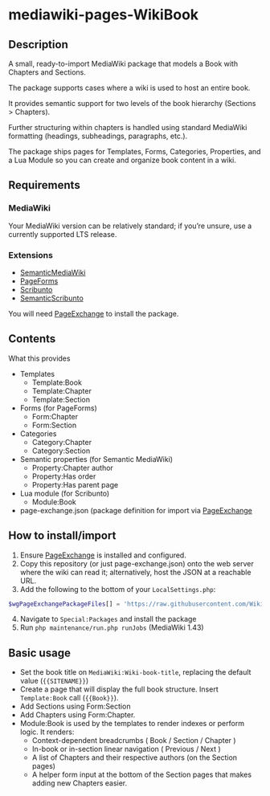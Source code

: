 # mediawiki-pages-WikiBook

## Description
A small, ready-to-import MediaWiki package that models a Book with Chapters and Sections. 

The package supports cases where a wiki is used to host an entire book.  

It provides semantic support for two levels of the book hierarchy (Sections > Chapters).

Further structuring within chapters is handled using standard MediaWiki formatting (headings, subheadings, paragraphs, etc.).

The package ships pages for Templates, Forms, Categories, Properties, and a Lua Module so you can create and organize book content in a wiki.

## Requirements

### MediaWiki
Your MediaWiki version can be relatively standard; if you’re unsure, use a currently supported LTS release. 

### Extensions
* [SemanticMediaWiki](https://www.semantic-mediawiki.org/wiki/Help:Installation/Quick_guide)
* [PageForms](https://www.mediawiki.org/wiki/Special:MyLanguage/Extension:Page_Forms/Download_and_installation)
* [Scribunto](https://www.mediawiki.org/wiki/Special:MyLanguage/Extension:Scribunto)
* [SemanticScribunto](https://www.mediawiki.org/wiki/Special:MyLanguage/Extension:Semantic_Scribunto)

You will need [PageExchange](https://www.mediawiki.org/wiki/Special:MyLanguage/Extension:Page_Exchange) to install the package.

## Contents
What this provides
- Templates
  - Template:Book
  - Template:Chapter
  - Template:Section
- Forms (for PageForms)
  - Form:Chapter
  - Form:Section
- Categories
  - Category:Chapter
  - Category:Section
- Semantic properties (for Semantic MediaWiki)
  - Property:Chapter author
  - Property:Has order
  - Property:Has parent page
- Lua module (for Scribunto)
  - Module:Book
- page-exchange.json (package definition for import via [PageExchange](https://www.mediawiki.org/wiki/Special:MyLanguage/Extension:Page_Exchange)

## How to install/import
1) Ensure [PageExchange](https://www.mediawiki.org/wiki/Special:MyLanguage/Extension:Page_Exchange) is installed and configured.
2) Copy this repository (or just page-exchange.json) onto the web server where the wiki can read it; alternatively, host the JSON at a reachable URL.
3) Add the following to the bottom of your `LocalSettings.php`: 
```php
$wgPageExchangePackageFiles[] = 'https://raw.githubusercontent.com/WikiTeq/mediawiki-pages-WikiBook/master/page-exchange.json';
```
4) Navigate to `Special:Packages` and install the package
5) Run `php maintenance/run.php runJobs` (MediaWiki 1.43)

## Basic usage
- Set the book title on `MediaWiki:Wiki-book-title`, replacing the default value (`{{SITENAME}}`) 
- Create a page that will display the full book structure. Insert `Template:Book` call (`{{Book}}`).
- Add Sections using Form:Section
- Add Chapters using Form:Chapter. 
- Module:Book is used by the templates to render indexes or perform logic. It renders:
  - Context-dependent breadcrumbs ( Book / Section / Chapter )
  - In-book or in-section linear navigation ( Previous / Next )
  - A list of Chapters and their respective authors (on the Section pages)
  - A helper form input at the bottom of the Section pages that makes adding new Chapters easier.
